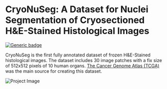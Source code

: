 # CryoNuSeg: A Dataset for Nuclei Segmentation of Cryosectioned H\&E-Stained Histological Images
[![Generic badge](https://img.shields.io/badge/Code-MATLAB-<COLOR>.svg)](https://shields.io/)

CryoNuSeg is the first fully annotated dataset of frozen H\&E-Stained histological images. The dataset includes 30 image patches with a fix size of 512x512 pixels of 10 human organs. <a href="https://portal.gdc.cancer.gov/">The Cancer Genome Atlas (TCGA)</a> was the main source for creating this dataset.  

![Project Image](https://github.com/masih4/nuclei-segmentation-dataset-of-cryosectioned-samples/blob/master/.gitfiles/example.png)
